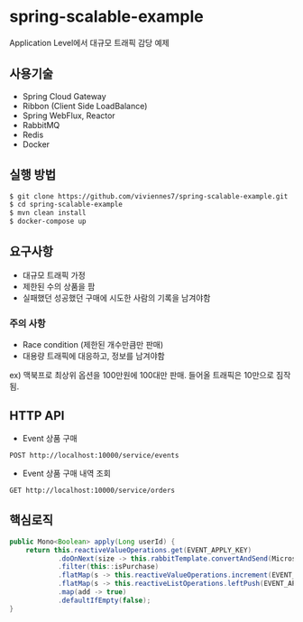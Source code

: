 # spring-scalable-example

Application Level에서 대규모 트래픽 감당 예제

## 사용기술
- Spring Cloud Gateway
- Ribbon (Client Side LoadBalance)
- Spring WebFlux, Reactor
- RabbitMQ
- Redis
- Docker

## 실행 방법
```bash
$ git clone https://github.com/viviennes7/spring-scalable-example.git
$ cd spring-scalable-example
$ mvn clean install
$ docker-compose up
```

## 요구사항
- 대규모 트래픽 가정
- 제한된 수의 상품을 팜
- 실패했던 성공했던 구매에 시도한 사람의 기록을 남겨야함

### 주의 사항
- Race condition (제한된 개수만큼만 판매)
- 대용량 트래픽에 대응하고, 정보를 남겨야함

ex) 맥북프로 최상위 옵션을 100만원에 100대만 판매. 들어올 트래픽은 10만으로 짐작됨.

## HTTP API
- Event 상품 구매
```http
POST http://localhost:10000/service/events
```

- Event 상품 구매 내역 조회
```http
GET http://localhost:10000/service/orders
```

## 핵심로직
```java
public Mono<Boolean> apply(Long userId) {
    return this.reactiveValueOperations.get(EVENT_APPLY_KEY)
            .doOnNext(size -> this.rabbitTemplate.convertAndSend(MicroserviceApplication.EVENT_TOPIC, "foo.bar.baz", userId))
            .filter(this::isPurchase)
            .flatMap(s -> this.reactiveValueOperations.increment(EVENT_APPLY_KEY))
            .flatMap(s -> this.reactiveListOperations.leftPush(EVENT_APPLY_LIST, userId.toString()))
            .map(add -> true)
            .defaultIfEmpty(false);
}
```
